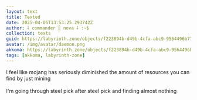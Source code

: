 ```yaml
---
layout: text
title: Texted
date: 2025-04-05T13:53:25.293742Z
author: ⸸ commander ░ nova ⸸ :~$
collection: texts
guid: https://labyrinth.zone/objects/f223894b-d49b-4cfa-abc9-9564496b7763
avatar: /img/avatar/daemon.png
akkoma: https://labyrinth.zone/objects/f223894b-d49b-4cfa-abc9-9564496b7763
tags: [akkoma, labyrinth-zone]
---
```


<p>I feel like mojang has seriously diminished the amount of resources you can find by just mining<br><br>I'm going through steel pick after steel pick and finding almost nothing</p>